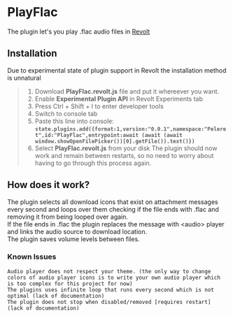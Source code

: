 # PlayFlac

The plugin let's you play .flac audio files in [Revolt](https://github.com/revoltchat)<br/>


## Installation
Due to experimental state of plugin support in Revolt the installation method is unnatural<br/>

> 1. Download **PlayFlac.revolt.js** file and put it whereever you want.
> 2. Enable **Experimental Plugin API** in Revolt Experiments tab
> 3. Press Ctrl + Shift + I to enter developer tools
> 4. Switch to console tab
> 5. Paste this line into console:<br/>
>  **`state.plugins.add({format:1,version:"0.0.1",namespace:"Peleret",id:"PlayFlac",entrypoint:await (await (await window.showOpenFilePicker())[0].getFile()).text()})`**
>  6. Select **PlayFlac.revolt.js** from your disk
The plugin should now work and remain between restarts, so no need to worry about having to go through this process again.

## How does it work?
The plugin selects all download icons that exist on attachment messages every second and loops over them checking if the file ends with .flac and removing it from being looped over again.<br/>
If the file ends in .flac the plugin replaces the message with \<audio> player and links the audio source to download location.<br/>
The plugin saves volume levels between files.

### Known Issues
```
Audio player does not respect your theme. (the only way to change colors of audio player icons is to write your own audio player which is too complex for this project for now)
The plugins uses infinite loop that runs every second which is not optimal (lack of documentation)
The plugin does not stop when disabled/removed [requires restart] (lack of documentation)
```
